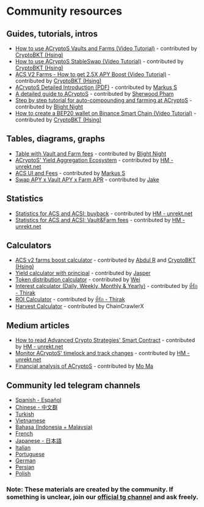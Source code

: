 # Community resources

## Guides, tutorials, intros

* [How to use ACryptoS Vaults and Farms \(Video Tutorial\)](https://www.youtube.com/watch?v=DBiA7-CY4PE) - contributed by [CryptoBKT \(Hsing\)](https://t.me/cryptoBKT)
* [How to use ACryptoS StableSwap \(Video Tutorial\)](https://www.youtube.com/watch?v=xn-apvGCsFY) - contributed by [CryptoBKT \(Hsing\)](https://t.me/cryptoBKT)
* [ACS V2 Farms - How to get 2.5X APY Boost (Video Tutorial)](https://www.youtube.com/watch?v=RSqCKvsEZy0) - contributed by [CryptoBKT \(Hsing\)](https://t.me/cryptoBKT)
* [ACryptoS Detailed Introduction \(PDF\)](https://raw.githubusercontent.com/acryptos/docs.acryptos.com/master/images/ACS-introduction.pdf?raw=true) - contributed by [Markus S](https://t.me/InvinoVMS)
* [A detailed guide to ACryptoS](https://frontierprotocols.com/a-guide-to-acryptos/) - contributed by [Sherwood Pham](https://t.me/sherwoodpham)
* [Step by step tutorial for auto-compounding and farming at ACryptoS](https://medbid.medium.com/step-by-step-tutorial-for-staking-and-farming-at-acryptos-com-42093a0fcb1d) - contributed by [Blight Night](https://t.me/BlightNight)
* [How to create a BEP20 wallet on Binance Smart Chain \(Video Tutorial\)](https://www.youtube.com/watch?v=3UNk9eaNsQw) - contributed by [CryptoBKT \(Hsing\)](https://t.me/cryptoBKT)

## Tables, diagrams, graphs

* [Table with Vault and Farm fees](https://docs.google.com/document/d/1-KU1zzWnEG0sh8hLCD0YUtPv7D4_B2wu80UtRQ3sQUA/edit) - contributed by [Blight Night](https://t.me/BlightNight)
* [ACryptoS' Yield Aggregation Ecosystem](https://github.com/acryptos/docs.acryptos.com/blob/master/images/ACS-VaultFarm-Flow-0.03.png?raw=true) - contributed by [HM - ](https://t.me/Toortheroot) [unrekt.net](https://unrekt.net/)
* [ACS UI and Fees](https://github.com/acryptos/docs.acryptos.com/blob/master/images/ACS-UI-and-Fees.png?raw=true) - contributed by [Markus S](https://t.me/InvinoVMS)
* [Swap APY x Vault APY x Farm APR](https://github.com/acryptos/docs.acryptos.com/blob/master/images/APYs.jpg?raw=true) - contributed by [Jake](https://t.me/manxsir)

## Statistics

* [Statistics for ACS and ACSI: buyback](https://unrekt.net/acryptos/buyback.html)  - contributed by [HM - ](https://t.me/Toortheroot) [unrekt.net](https://unrekt.net/)
* [Statistics for ACS and ACSI: Vault&Farm fees](https://unrekt.net/acryptos/vaultfees.html)  - contributed by [HM - ](https://t.me/Toortheroot) [unrekt.net](https://unrekt.net/)

## Calculators

* [ACS v2 farms boost calculator](https://docs.google.com/spreadsheets/d/145M14zrimZTgIeK7t-Rkj-r_5HnZMBezzXrDNN6e36g/edit#gid=2008319837) - contributed by [Abdul R](https://t.me/abdul0793) and [CryptoBKT \(Hsing\)](https://t.me/cryptoBKT)
* [Yield calculator with principal](https://docs.google.com/spreadsheets/d/1DRWu2y61gQw7fGd0EZYN_ajlWYCk8YlFD8ImbX4GZjM/edit#gid=0) - contributed by [Jasper](https://t.me/Jasper_1992)
* [Token distribution calculator](https://drive.google.com/file/d/14Y47WtdXF_5XUhnt_l7I9YuFkqXB0C39/view) - contributed by [Wei](https://t.me/bscWeix)
* [Interest calculator \(Daily, Weekly, Monthly & Yearly\)](https://docs.google.com/spreadsheets/d/1wvidBMMsYqAVc6gm07csr4fzoHVhNAmd-a2kxVoqWTs/edit#gid=317328887) - contributed by [ที่รัก - Thirak](https://t.me/Thirak0608)
* [ROI Calculator](https://docs.google.com/spreadsheets/d/1HMuCbdRzpViqrBeNIEQWjsfNnSreRZL_62pH3KF5MHs/edit#gid=0) - contributed by [ที่รัก - Thirak](https://t.me/Thirak0608)
* [Harvest Calculator](https://docs.google.com/spreadsheets/d/1RqY8C2MOtzzxQ7Gf58GAwjPMiURNjl9diyJUTIHXKj8/edit?usp=sharing) - contributed by ChainCrawlerX

## Medium articles

* [How to read Advanced Crypto Strategies' Smart Contract](https://getunrekt.medium.com/smart-contract-read-advanced-crypto-strategies-97098bdb93b7) - contributed by [HM - ](https://t.me/Toortheroot) [unrekt.net](https://unrekt.net/)
* [Monitor ACryptoS' timelock and track changes](https://getunrekt.medium.com/acs-timelock-transaction-log-d084a735c95a) - contributed by [HM - ](https://t.me/Toortheroot) [unrekt.net](https://unrekt.net/)
* [Financial analysis of ACryptoS](https://degenmoma.medium.com/financial-analysis-of-acryptos-com-d62428e29ea4) - contributed by [Mo Ma](https://t.me/degenmoma)

## Community led telegram channels

* [Spanish - Español](https://t.me/acryptosspanish)
* [Chinese - 中文群](https://t.me/ACryptoSCN)
* [Turkish](https://t.me/acryptosturkey)
* [Vietnamese](https://t.me/ACryptoSVietnam)
* [Bahasa \(Indonesia + Malaysia\)](https://t.me/ACryptoS_Bahasa)
* [French](https://t.me/acryptosfr)
* [Japanese - 日本語](https://t.me/ACryptoSJPN)
* [Italian](https://t.me/acryptos_italy)
* [Portuguese](https://t.me/ACryptoSPortuguese)
* [German](https://t.me/acryptosgerman)
* [Persian](https://t.me/AcryptosPersian)
* [Polish](https://t.me/AcryptosPolish)

### Note: These materials are created by the community. If something is unclear, join our [official tg channel](https://t.me/acryptos9) and ask freely.

